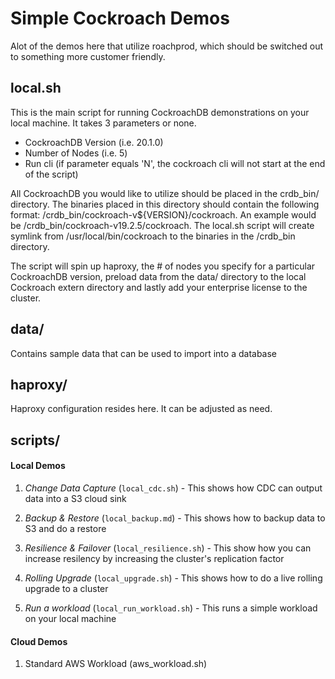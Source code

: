 # Simple Cockroach Demos

Alot of the demos here that utilize roachprod, which should be switched out to something more customer friendly.

## local.sh

This is the main script for running CockroachDB demonstrations on your local machine.  It takes 3 parameters or none.
- CockroachDB Version  (i.e. 20.1.0)
- Number of Nodes (i.e. 5)
- Run cli (if parameter equals 'N', the cockroach cli will not start at the end of the script)

All CockroachDB you would like to utilize should be placed in the crdb_bin/ directory.  The binaries placed in this directory should contain the following format:  /crdb_bin/cockroach-v${VERSION}/cockroach.  An example would be /crdb_bin/cockroach-v19.2.5/cockroach.  The local.sh script will create symlink from /usr/local/bin/cockroach to the binaries in the /crdb_bin directory.

The script will spin up haproxy, the # of nodes you specify for a particular CockroachDB version, preload data from the data/ directory to the local Cockroach extern directory and lastly add your enterprise license to the cluster.

## data/

Contains sample data that can be used to import into a database

## haproxy/

Haproxy configuration resides here.  It can be adjusted as need.  

## scripts/

#### Local Demos

1) *Change Data Capture* (`local_cdc.sh`) - This shows how CDC can output data into a S3 cloud sink

2) *Backup & Restore* (`local_backup.md`) - This shows how to backup data to S3 and do a restore

3) *Resilience & Failover* (`local_resilience.sh`) - This show how you can increase resilency by increasing the cluster's replication factor

4) *Rolling Upgrade* (`local_upgrade.sh`) - This shows how to do a live rolling upgrade to a cluster

5) *Run a workload* (`local_run_workload.sh`) - This runs a simple workload on your local machine

#### Cloud Demos

1) Standard AWS Workload (aws_workload.sh)
